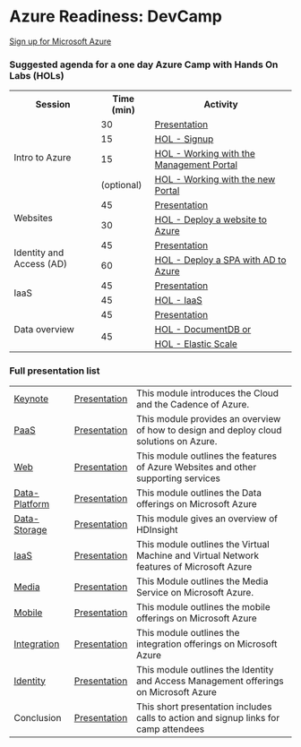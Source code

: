 <html lang="en">
   <head>
      <meta charset="utf-8">
      <meta http-equiv="X-UA-Compatible" content="IE=edge">
      <meta name="viewport" content="width=device-width, initial-scale=1">
      <title>AzureReadiness: DevCamp</title>
	  <link rel="stylesheet" href="style.css">
   </head>
   <body>
      <div class="container">
         <div class="jumbotron">
            <h1>Azure Readiness: DevCamp</h1>
            <p></p>
            <p>
               <a href="http://aka.ms/CloudCamp-AzureTrial" class="btn btn-success">Sign up for Microsoft Azure</a>
            </p>
         </div>
         <div class="panel panel-default">
            <div class="panel-heading">
               <h3 class="panel-title">Suggested agenda for a one day Azure Camp with Hands On Labs (HOLs)</h3>
            </div>
            <div class="panel-body">
               <table class="table table-bordered table-hover">
                  <col>
                  <col>
                  <col>
                  <tr>
                     <th>Session</th>
                     <th>Time (min)</th>
                     <th>Activity</th>
                  </tr>
                  <tr>
                     <td rowspan=4>Intro to Azure </td>
                     <td>30</td>
                     <td><a href='Presentation/Keynote/Keynote.pptx'>Presentation</a></td>
                  </tr>
                  <tr>
                     <td>15</td>
                     <td><a href='HOL/creating-azure-account-activating-msdn-benefits/README.htm'>HOL - Signup</a></td>
                  </tr>
                  <tr>
                     <td>15</td>
                     <td><a href='HOL/working-with-the-management-portal/README.htm'>HOL - Working with the Management Portal</a></td>
                  </tr>
                  <tr>
                     <td>(optional)</td>
                     <td><a href='HOL/working-with-the-new-portal/README.htm'>HOL - Working with the new Portal</a></td>
                  </tr>
                  <tr>
                     <td rowspan=2>Websites</td>
                     <td>45</td>
                     <td><a href='Presentation/Web/Web.pptx'>Presentation</a></td>
                  </tr>
                  <tr>
                     <td>30</td>
                     <td><a href='HOL/get-started-with-websites-and-asp-net/README.htm'>HOL - Deploy a website to Azure</a></td>
                  </tr>
                  <tr>
                     <td rowspan=2>Identity and Access (AD)</td>
                     <td>45</td>
                     <td><a href='Presentation/Identity/Identity and o365.pptx'>Presentation</a></td>
                  </tr>
                  <tr>
                     <td>60</td>
                     <td><a href='HOL/build-single-page-app-with-webapi-and-angular/README.htm'>HOL - Deploy a SPA with AD to Azure</a></td>
                  </tr>
                  <tr>
                     <td rowspan=2>IaaS</td>
                     <td>45</td>
                     <td><a href='Presentation/IaaS/IaaS.pptx'>Presentation</a></td>
                  </tr>
                  <tr>
                     <td>45</td>
                     <td><a href='HOL/create-virtual-machine/README.htm'>HOL - IaaS</a></td>
                  </tr>
                  <tr>
                     <td rowspan=5>Data overview</td>
                     <td>45</td>
                     <td><a href='Presentation/Data-Platform/Data-Platform.pptx'>Presentation</a></td>
                  </tr>
                  <tr>
                     <td rowspan=4>45</td>
                     <td rowspan=3><a href='HOL/create-virtual-machine/README.htm'>HOL - DocumentDB or</a></td>
                  </tr>
                  <tr></tr>
                  <tr></tr>
                  <tr>
                     <td><a href='HOL/sql-database/README.htm'>HOL - Elastic Scale</a></td>
                  </tr>
               </table>
            </div>
         </div>
         <div class="panel panel-default">
            <div class="panel-heading">
               <h3 class="panel-title">Full presentation list</h3>
            </div>
            <div class="panel-body">
               <table class="table table-bordered table-striped table-hover">
					<tr>
					   <td><a href='Presentation/Keynote/Demo.htm'>Keynote</a></td>
					   <td><a href='Presentation/Keynote/Keynote.pptx'>Presentation</a></td>
					   <td>This module introduces the Cloud and the Cadence of Azure.</td>
					</tr>
					<tr>
					   <td><a href='Presentation/PaaS/Demo.htm'>PaaS</a></td>
					   <td><a href='Presentation/PaaS/Building Cloud Solutions.pptx'>Presentation</a></td>
					   <td>This module provides an overview of how to design and deploy cloud solutions on Azure.</td>
					</tr>
					<tr>
					   <td><a href='Presentation/Web/Demo.htm'>Web</a></td>
					   <td><a href='Presentation/Web/Web.pptx'>Presentation</a></td>
					   <td>This module outlines the features of Azure Websites and other supporting services</td>
					</tr>
					<tr>
					   <td><a href='Presentation/Data-Platform/Demo.htm'>Data-Platform</a></td>
					   <td><a href='Presentation/Data-Platform/Data-Platform.pptx'>Presentation</a></td>
					   <td>This module outlines the Data offerings on Microsoft Azure</td>
					</tr>
					<tr>
					   <td><a href='Presentation/Data-Storage/Demo.htm'>Data-Storage</a></td>
					   <td><a href='Presentation/Data-Storage/Data-Storage.pptx'>Presentation</a></td>
					   <td>This module gives an overview of HDInsight</td>
					</tr>
					<tr>
					   <td><a href='Presentation/IaaS/Demo.htm'>IaaS</a></td>
					   <td><a href='Presentation/IaaS/IaaS.pptx'>Presentation</a></td>
					   <td>This module outlines the Virtual Machine and Virtual Network features of Microsoft Azure</td>
					</tr>
					<tr>
					   <td><a href='Presentation/Media/Demo.htm'>Media</a></td>
					   <td><a href='Presentation/Media/Media.pptx'>Presentation</a></td>
					   <td>This Module outlines the Media Service on Microsoft Azure.</td>
					</tr>
					<tr>
					   <td><a href='Presentation/Mobile/Demo.htm'>Mobile</a></td>
					   <td><a href='Presentation/Mobile/Mobile.pptx'>Presentation</a></td>
					   <td>This module outlines the mobile offerings on Microsoft Azure</td>
					</tr>
					<tr>
					   <td><a href='Presentation/Integration/Demo.htm'>Integration</a></td>
					   <td><a href='Presentation/Integration/APIManagementIntro.pptx'>Presentation</a></td>
					   <td>This module outlines the integration offerings on Microsoft Azure</td>
					</tr>
					<tr>
					   <td><a href='Presentation/Identity/Demo.htm'>Identity</a></td>
					   <td><a href='Presentation/Identity/Identity and o365.pptx'>Presentation</a></td>
					   <td>This module outlines the Identity and Access Management offerings on Microsoft Azure</td>
					</tr>
					<tr>
					   <td>Conclusion</td>
					   <td><a href='Presentation/Conclusion/Conclusion.pptx'>Presentation</a></td>
					   <td>This short presentation includes calls to action and signup links for camp attendees</td>
					</tr>
				 </table>
			</div>
      </div>
   </body>
</html>

